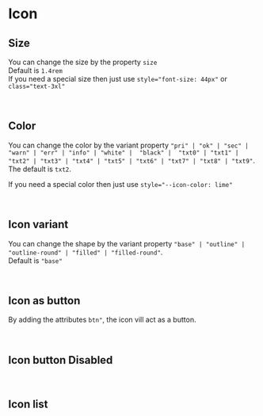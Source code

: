 # Icon

## Size

You can change the size by the property `size`<br>
Default is `1.4rem`<br>
If you need a special size then just use `style="font-size: 44px"` or `class="text-3xl"`

<hhl-live-editor title="" htmlCode='
    <template>
    <div class="flex gap-4">        
        <div class="flex flex-col items-center"><p>1rem</p><H_icon name="edit" size="1rem"></H_icon></div> 
        <div class="flex flex-col items-center"><p>standard</p><H_icon name="edit" ></H_icon></div>
        <div class="flex flex-col items-center"><p>2rem</p><H_icon name="edit" size="2rem"></H_icon></div>  
        <div class="flex flex-col items-center"><p>40px</p><H_icon name="edit" size="40px"></H_icon></div> 
        <div class="flex flex-col items-center"><p>style</p><H_icon name="edit" style="font-size: 45px"></H_icon></div> 
        <div class="flex flex-col items-center"><p>class</p><H_icon name="edit" class="text-5xl"></H_icon></div>        
    </div>
    </template>
'>
</hhl-live-editor>

<br>

## Color

You can change the color by the variant property `"pri" | "ok" | "sec" | "warn" | "err" | "info" | "white" |  "black" |  "txt0" | "txt1" | "txt2" | "txt3" | "txt4" | "txt5" | "txt6" | "txt7" | "txt8" | "txt9"`. <br>
The default is `txt2`.<br>

If you need a special color then just use `style="--icon-color: lime"`

<hhl-live-editor title="" htmlCode='
      <template>
      <div>
      <div class="flex gap-4">
            <div><p>pri</p><H_icon name="edit" color="pri"></H_icon></div>
            <div><p>sec</p><H_icon name="edit" color="sec"></H_icon></div>
            <div><p>ok</p><H_icon name="edit" color="ok"></H_icon></div>
            <div><p>err</p><H_icon name="edit" color="err"></H_icon></div>
            <div><p>warn</p><H_icon name="edit" color="warn"></H_icon></div>
            <div><p>info</p><H_icon name="edit" color="info"></H_icon></div>
            <div><p>white</p><H_icon name="edit" color="white"></H_icon></div>
            <div><p>black</p><H_icon name="edit" color="black"></H_icon></div>
            <div><p>txt0</p><H_icon name="edit" color="txt0"></H_icon></div>
            <div><p>txt1</p><H_icon name="edit" color="txt1"></H_icon></div> 
            <div><p>txt2</p><H_icon name="edit" color="txt2"></H_icon></div>
            <div><p>txt3</p><H_icon name="edit" color="txt3"></H_icon></div>
            <div><p>txt4</p><H_icon name="edit" color="txt4"></H_icon></div>
            <div><p>txt5</p><H_icon name="edit" color="txt5"></H_icon></div>
            <div><p>txt6</p><H_icon name="edit" color="txt6"></H_icon></div>
            <div><p>txt7</p><H_icon name="edit" color="txt7"></H_icon></div>
            <div><p>txt8</p><H_icon name="edit" color="txt8"></H_icon></div>
            <div><p>txt9</p><H_icon name="edit" color="txt9"></H_icon></div>
            <div><p>Lime</p><H_icon name="edit" style="--icon-color:lime"></H_icon></div>             
      </div>
            <div class="flex gap-4">
            <div><p>pri</p><H_icon name="edit" color="pri" variant="outline-round"></H_icon></div>
            <div><p>sec</p><H_icon name="edit" color="sec" variant="outline-round"></H_icon></div>
            <div><p>ok</p><H_icon name="edit" color="ok" variant="outline-round"></H_icon></div>
            <div><p>err</p><H_icon name="edit" color="err" variant="outline-round"></H_icon></div>
            <div><p>warn</p><H_icon name="edit" color="warn" variant="outline-round"></H_icon></div>
            <div><p>info</p><H_icon name="edit" color="info" variant="outline-round"></H_icon></div>
            <div><p>white</p><H_icon name="edit" color="white" variant="outline-round"></H_icon></div>
            <div><p>black</p><H_icon name="edit" color="black" variant="outline-round"></H_icon></div>
            <div><p>txt0</p><H_icon name="edit" color="txt0" variant="outline-round"></H_icon></div>
            <div><p>txt1</p><H_icon name="edit" color="txt1" variant="outline-round"></H_icon></div> 
            <div><p>txt2</p><H_icon name="edit" color="txt2" variant="outline-round"></H_icon></div>
            <div><p>txt3</p><H_icon name="edit" color="txt3" variant="outline-round"></H_icon></div>
            <div><p>txt4</p><H_icon name="edit" color="txt4" variant="outline-round"></H_icon></div>
            <div><p>txt5</p><H_icon name="edit" color="txt5" variant="outline-round"></H_icon></div>
            <div><p>txt6</p><H_icon name="edit" color="txt6" variant="outline-round"></H_icon></div>
            <div><p>txt7</p><H_icon name="edit" color="txt7" variant="outline-round"></H_icon></div>
            <div><p>txt8</p><H_icon name="edit" color="txt8" variant="outline-round"></H_icon></div>
            <div><p>txt9</p><H_icon name="edit" color="txt9" variant="outline-round"></H_icon></div>
            <div><p>Lime</p><H_icon name="edit" style="--icon-color:lime" variant="outline-round"></H_icon></div>             
      </div>
            <div class="flex gap-4 mt-4">
            <div><p>pri</p><H_icon name="edit" color="pri" variant="filled-round"></H_icon></div>
            <div><p>sec</p><H_icon name="edit" color="sec" variant="filled-round"></H_icon></div>
            <div><p>ok</p><H_icon name="edit" color="ok" variant="filled-round"></H_icon></div>
            <div><p>err</p><H_icon name="edit" color="err" variant="filled-round"></H_icon></div>
            <div><p>warn</p><H_icon name="edit" color="warn" variant="filled-round"></H_icon></div>
            <div><p>info</p><H_icon name="edit" color="info" variant="filled-round"></H_icon></div>
            <div><p>white</p><H_icon name="edit" color="white" variant="filled-round"></H_icon></div>
            <div><p>black</p><H_icon name="edit" color="black" variant="filled-round"></H_icon></div>
            <div><p>txt0</p><H_icon name="edit" color="txt0" variant="filled-round"></H_icon></div>
            <div><p>txt1</p><H_icon name="edit" color="txt1" variant="filled-round"></H_icon></div>
            <div><p>txt2</p><H_icon name="edit" color="txt2" variant="filled-round"></H_icon></div>
            <div><p>txt3</p><H_icon name="edit" color="txt3" variant="filled-round"></H_icon></div>
            <div><p>txt4</p><H_icon name="edit" color="txt4" variant="filled-round"></H_icon></div>
            <div><p>txt5</p><H_icon name="edit" color="txt5" variant="filled-round"></H_icon></div> 
            <div><p>txt6</p><H_icon name="edit" color="txt6" variant="filled-round"></H_icon></div> 
            <div><p>txt7</p><H_icon name="edit" color="txt7" variant="filled-round"></H_icon></div>
            <div><p>txt8</p><H_icon name="edit" color="txt8" variant="filled-round"></H_icon></div>
            <div><p>txt9</p><H_icon name="edit" color="txt9" variant="filled-round"></H_icon></div>
            <div><p>Lime</p><H_icon name="edit" style="--icon-color:lime; --icon-bgcolor:black" variant="filled-round"></H_icon></div>             
      </div>
      </div>
      </template>
'>
</hhl-live-editor>
<br>

## Icon variant

You can change the shape by the variant property `"base" | "outline" | "outline-round" | "filled" | "filled-round"`. <br>
Default is `"base"`

<hhl-live-editor title="" htmlCode='
      <template>
      <div class="flex gap-4">
        <div><p>base</p><H_icon name="edit" variant="base"></H_icon></div>
        <div><p>outline</p><H_icon name="edit" variant="outline"></H_icon></div>
        <div><p>outline-round</p><H_icon name="edit" variant="outline-round"></H_icon></div>
        <div><p>filled</p><H_icon name="edit" variant="filled"></H_icon></div>
        <div><p>filled-round</p><H_icon name="edit" variant="filled-round"></H_icon></div>
      </div>
      </template>
'>
</hhl-live-editor>

<br>

## Icon as button

By adding the attributes `btn"`, the icon vill act as a button.<br>

<hhl-live-editor title="" htmlCode='
    <template>
     <div class="flex gap-4">
        <div><p>base</p><H_icon name="edit" btn></H_icon></div>
        <div><p>outline</p><H_icon name="edit" btn variant="outline"></H_icon></div>
        <div><p>outline-round</p><H_icon name="edit" outline btn variant="outline-round"></H_icon></div>
        <div><p>filled</p><H_icon name="edit" btn variant="filled"></H_icon></div>
        <div><p>filled-round</p><H_icon name="edit" btn variant="filled-round"></H_icon></div>
    </div>
    </template>
'>
</hhl-live-editor>

<br>

## Icon button Disabled

<hhl-live-editor title="" htmlCode='
 <template>
     <div class="flex gap-4">
        <div><p>outline</p><H_icon name="edit" outline btn disabled></H_icon></div>
        <div><p>round false</p><H_icon name="edit" outline :round="false" btn disabled></H_icon></div>
        <div><p>outline filled</p><H_icon name="edit" outline filled btn disabled></H_icon></div>
        <div><p>round false filled</p><H_icon name="edit" outline :round="false" filled btn disabled></H_icon></div>
    </div>
    </template>
'>
</hhl-live-editor>

<br>

## Icon list

<ico-list/>
<br>
<br>
